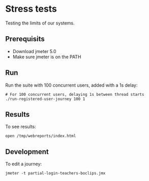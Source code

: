 # Stress tests

Testing the limits of our systems.

## Prerequisits
- Download jmeter 5.0
- Make sure jmeter is on the PATH

## Run

Run the suite with 100 concurrent users, added with a 1s delay:
```
# For 100 concurrent users, delaying 1s between thread starts
./run-registered-user-journey 100 1
```

## Results

To see results:
```
open /tmp/webreports/index.html
```

## Development

To edit a journey:
```
jmeter -t partial-login-teachers-boclips.jmx
```
